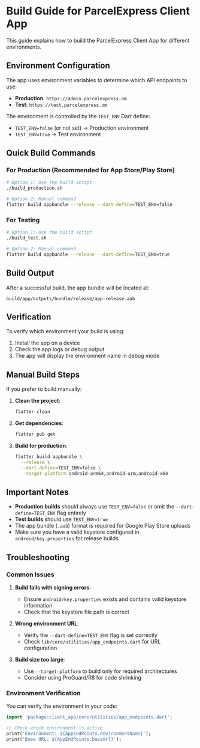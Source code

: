 # Build Guide for ParcelExpress Client App

This guide explains how to build the ParcelExpress Client App for different environments.

## Environment Configuration

The app uses environment variables to determine which API endpoints to use:

- **Production**: `https://admin.parcelexpress.om`
- **Test**: `https://test.parcelexpress.om`

The environment is controlled by the `TEST_ENV` Dart define:
- `TEST_ENV=false` (or not set) → Production environment
- `TEST_ENV=true` → Test environment

## Quick Build Commands

### For Production (Recommended for App Store/Play Store)

```bash
# Option 1: Use the build script
./build_production.sh

# Option 2: Manual command
flutter build appbundle --release --dart-define=TEST_ENV=false
```

### For Testing

```bash
# Option 1: Use the build script
./build_test.sh

# Option 2: Manual command
flutter build appbundle --release --dart-define=TEST_ENV=true
```

## Build Output

After a successful build, the app bundle will be located at:
```
build/app/outputs/bundle/release/app-release.aab
```

## Verification

To verify which environment your build is using:

1. Install the app on a device
2. Check the app logs or debug output
3. The app will display the environment name in debug mode

## Manual Build Steps

If you prefer to build manually:

1. **Clean the project**:
   ```bash
   flutter clean
   ```

2. **Get dependencies**:
   ```bash
   flutter pub get
   ```

3. **Build for production**:
   ```bash
   flutter build appbundle \
     --release \
     --dart-define=TEST_ENV=false \
     --target-platform android-arm64,android-arm,android-x64
   ```

## Important Notes

- **Production builds** should always use `TEST_ENV=false` or omit the `--dart-define=TEST_ENV` flag entirely
- **Test builds** should use `TEST_ENV=true`
- The app bundle (`.aab`) format is required for Google Play Store uploads
- Make sure you have a valid keystore configured in `android/key.properties` for release builds

## Troubleshooting

### Common Issues

1. **Build fails with signing errors**:
   - Ensure `android/key.properties` exists and contains valid keystore information
   - Check that the keystore file path is correct

2. **Wrong environment URL**:
   - Verify the `--dart-define=TEST_ENV` flag is set correctly
   - Check `lib/core/utilities/app_endpoints.dart` for URL configuration

3. **Build size too large**:
   - Use `--target-platform` to build only for required architectures
   - Consider using ProGuard/R8 for code shrinking

### Environment Verification

You can verify the environment in your code:

```dart
import 'package:client_app/core/utilities/app_endpoints.dart';

// Check which environment is active
print('Environment: ${AppEndPoints.environmentName}');
print('Base URL: ${AppEndPoints.baseUrl}');
``` 